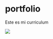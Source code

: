 # portfolio

Este es mi curriculum

![]([cv]([https://github.com/Alex-Flores/portfolio/blob/main/img/Miguel%20A.%20Flores%20-%20CV.pdf]))
